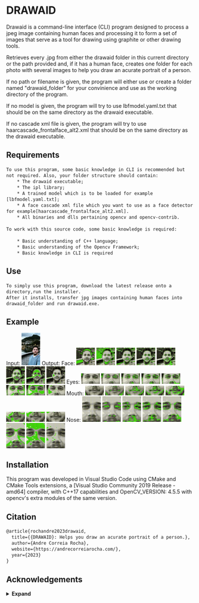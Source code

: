 

# DRAWAID

Drawaid is a command-line interface (CLI) program designed to process a jpeg image 
containing human faces and processing it to form a set of images that serve as a tool 
for drawing using graphite or other drawing tools.

Retrieves every .jpg from either the drawaid folder in this current directory
or the path provided and, if it has a human face,
creates one folder for each photo with several images to help you draw an acurate portrait of a person.

If no path or filename is given, the program will either use or create a folder named "drawaid_folder"
for your convinience and use as the working directory of the program.

If no model is given, the program will try to use lbfmodel.yaml.txt that should be on the same directory as the drawaid executable.

If no cascade xml file is given, the program will try to use haarcascade_frontalface_alt2.xml that should be on the same directory as the drawaid executable.

## Requirements

    To use this program, some basic knowledge in CLI is recommended but not required. Also, your folder structure should contain:
        * The drawaid executable;
        * The ipl library;
        * A trained model which is to be loaded for example [lbfmodel.yaml.txt];
        * A face cascade xml file which you want to use as a face detector for example[haarcascade_frontalface_alt2.xml].
        * All binaries and dlls pertaining opencv and opencv-contrib.

    To work with this source code, some basic knowledge is required:

        * Basic understanding of C++ language;
        * Basic understanding of the Opencv Framework;
        * Basic knowledge in CLI is required

## Use

    To simply use this program, download the latest release onto a directory,run the installer.
    After it installs, transfer jpg images containing human faces into drawaid_folder and run drawaid.exe.

## Example
    
Input: 
    <img src="https://github.com/EngAndreRocha/drawaid/blob/main/sample.jpg" width="50px"/>
Output: 
Face: 
    <img src="https://github.com/EngAndreRocha/drawaid/blob/main/example/person_0/face/face_0_8B.jpg" width="50px"/>
    <img src="https://github.com/EngAndreRocha/drawaid/blob/main/example/person_0/face/face_1_6B.jpg" width="50px"/>
    <img src="https://github.com/EngAndreRocha/drawaid/blob/main/example/person_0/face/face_2_4B.jpg" width="50px"/>
    <img src="https://github.com/EngAndreRocha/drawaid/blob/main/example/person_0/face/face_3_2B.jpg" width="50px"/>
    <img src="https://github.com/EngAndreRocha/drawaid/blob/main/example/person_0/face/face_4_HB.jpg" width="50px"/>
    <img src="https://github.com/EngAndreRocha/drawaid/blob/main/example/person_0/face/face_5_2H.jpg" width="50px"/>
    <img src="https://github.com/EngAndreRocha/drawaid/blob/main/example/person_0/face/face_6_4H.jpg" width="50px"/>
    <img src="https://github.com/EngAndreRocha/drawaid/blob/main/example/person_0/face/face_7_6H.jpg" width="50px"/>
Eyes: 
    <img src="https://github.com/EngAndreRocha/drawaid/blob/main/example/person_0/eyes/eyes_0_8B.jpg" width="50px"/>
    <img src="https://github.com/EngAndreRocha/drawaid/blob/main/example/person_0/eyes/eyes_1_6B.jpg" width="50px"/>
    <img src="https://github.com/EngAndreRocha/drawaid/blob/main/example/person_0/eyes/eyes_2_4B.jpg" width="50px"/>
    <img src="https://github.com/EngAndreRocha/drawaid/blob/main/example/person_0/eyes/eyes_3_2B.jpg" width="50px"/>
    <img src="https://github.com/EngAndreRocha/drawaid/blob/main/example/person_0/eyes/eyes_4_HB.jpg" width="50px"/>
    <img src="https://github.com/EngAndreRocha/drawaid/blob/main/example/person_0/eyes/eyes_5_2H.jpg" width="50px"/>
    <img src="https://github.com/EngAndreRocha/drawaid/blob/main/example/person_0/eyes/eyes_6_4H.jpg" width="50px"/>
    <img src="https://github.com/EngAndreRocha/drawaid/blob/main/example/person_0/eyes/eyes_7_6H.jpg" width="50px"/>
Mouth: 
    <img src="https://github.com/EngAndreRocha/drawaid/blob/main/example/person_0/mouth/mouth_0_8B.jpg" width="50px"/>
    <img src="https://github.com/EngAndreRocha/drawaid/blob/main/example/person_0/mouth/mouth_1_6B.jpg" width="50px"/>
    <img src="https://github.com/EngAndreRocha/drawaid/blob/main/example/person_0/mouth/mouth_2_4B.jpg" width="50px"/>
    <img src="https://github.com/EngAndreRocha/drawaid/blob/main/example/person_0/mouth/mouth_3_2B.jpg" width="50px"/>
    <img src="https://github.com/EngAndreRocha/drawaid/blob/main/example/person_0/mouth/mouth_4_HB.jpg" width="50px"/>
    <img src="https://github.com/EngAndreRocha/drawaid/blob/main/example/person_0/mouth/mouth_5_2H.jpg" width="50px"/>
    <img src="https://github.com/EngAndreRocha/drawaid/blob/main/example/person_0/mouth/mouth_6_4H.jpg" width="50px"/>
    <img src="https://github.com/EngAndreRocha/drawaid/blob/main/example/person_0/mouth/mouth_7_6H.jpg" width="50px"/>
Nose: 
    <img src="https://github.com/EngAndreRocha/drawaid/blob/main/example/person_0/nose/nose_0_8B.jpg" width="50px"/>
    <img src="https://github.com/EngAndreRocha/drawaid/blob/main/example/person_0/nose/nose_1_6B.jpg" width="50px"/>
    <img src="https://github.com/EngAndreRocha/drawaid/blob/main/example/person_0/nose/nose_2_4B.jpg" width="50px"/>
    <img src="https://github.com/EngAndreRocha/drawaid/blob/main/example/person_0/nose/nose_3_2B.jpg" width="50px"/>
    <img src="https://github.com/EngAndreRocha/drawaid/blob/main/example/person_0/nose/nose_4_HB.jpg" width="50px"/>
    <img src="https://github.com/EngAndreRocha/drawaid/blob/main/example/person_0/nose/nose_5_2H.jpg" width="50px"/>
    <img src="https://github.com/EngAndreRocha/drawaid/blob/main/example/person_0/nose/nose_6_4H.jpg" width="50px"/>
    <img src="https://github.com/EngAndreRocha/drawaid/blob/main/example/person_0/nose/nose_7_6H.jpg" width="50px"/>


## Installation

This program was developed in Visual Studio Code using CMake and CMake Tools extensions, 
a [Visual Studio Community 2019 Release - amd64] compiler, with C++17 capabilities and OpenCV_VERSION: 4.5.5 with opencv's extra modules of the same version.

## Citation

```
@article{rochandre2023drawaid,
  title={{DRAWAID}: Helps you draw an acurate portrait of a person.},
  author={Andre Correia Rocha},
  website={https://andrecorreiarocha.com/},
  year={2023}
}
```

## Acknowledgements

<details><summary> <b>Expand</b> </summary>

* [https://github.com/CLIUtils/CLI11](https://github.com/CLIUtils/CLI11)
* [https://opencv.org/](https://opencv.org/)
* [https://docs.opencv.org/3.4/d2/d42/tutorial_face_landmark_detection_in_an_image.html](https://docs.opencv.org/3.4/d2/d42/tutorial_face_landmark_detection_in_an_image.html)

</details>
